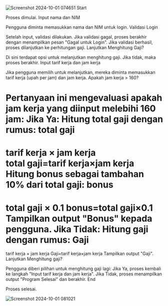 ![Screenshot 2024-10-01 074651](https://github.com/user-attachments/assets/1795b39d-35f4-4318-9334-19955b9b02a4)
Start

Proses dimulai.
Input nama dan NIM

Pengguna diminta memasukkan nama dan NIM untuk login.
Validasi Login

Setelah input, validasi dilakukan. Jika validasi gagal, proses berakhir dengan menampilkan pesan "Gagal untuk Login". Jika validasi berhasil, proses dilanjutkan ke perhitungan gaji.
Lanjutkan Menghitung Gaji?

Di sini terdapat opsi untuk melanjutkan menghitung gaji. Jika tidak, maka proses berakhir.
Input tarif kerja dan jam kerja

Jika pengguna memilih untuk melanjutkan, mereka diminta memasukkan tarif kerja (upah per jam) dan jam kerja.
Apakah jam kerja > 160?

Pertanyaan ini mengevaluasi apakah jam kerja yang diinput melebihi 160 jam:
Jika Ya:
Hitung total gaji dengan rumus:
total gaji
=
tarif kerja
×
jam kerja
total gaji=tarif kerja×jam kerja
Hitung bonus sebagai tambahan 10% dari total gaji:
bonus
=
total gaji
×
0.1
bonus=total gaji×0.1
Tampilkan output "Bonus" kepada pengguna.
Jika Tidak:
Hitung gaji dengan rumus:
Gaji
=
tarif kerja
×
jam kerja
Gaji=tarif kerja×jam kerja
Tampilkan output "Gaji".
Lanjutkan Menghitung gaji?

Pengguna diberi pilihan untuk menghitung gaji lagi:
Jika Ya, proses kembali ke langkah "Input tarif kerja dan jam kerja".
Jika Tidak, proses menampilkan output "Program Selesai" dan berakhir.
End

Proses selesai.


![Screenshot 2024-10-01 081021](https://github.com/user-attachments/assets/37a5c1ec-52f0-4457-a32b-74933d2cde52)



